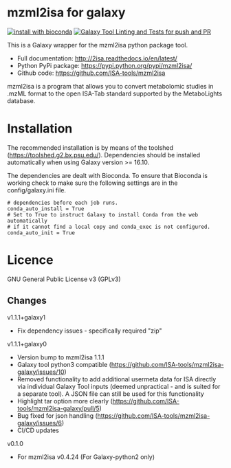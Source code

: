 mzml2isa for galaxy
===============

[![install with bioconda](https://img.shields.io/badge/install%20with-bioconda-brightgreen.svg?style=flat-square)](http://bioconda.github.io/recipes/mzml2isa/README.html) [![Galaxy Tool Linting and Tests for push and PR](https://github.com/ISA-tools/mzml2isa-galaxy/actions/workflows/pr.yaml/badge.svg?branch=master)](https://github.com/ISA-tools/mzml2isa-galaxy/actions/workflows/pr.yaml)

This is a Galaxy wrapper for the mzml2isa python package tool.

- Full documentation: http://2isa.readthedocs.io/en/latest/
- Python PyPi package: https://pypi.python.org/pypi/mzml2isa/
- Github code: https://github.com/ISA-tools/mzml2isa

mzml2isa is a program that allows you to convert metabolomic studies in .mzML format to the open ISA-Tab standard supported by the MetaboLights database.

Installation
===============

The recommended installation is by means of the toolshed (https://toolshed.g2.bx.psu.edu/). Dependencies should be installed automatically when using Galaxy version >= 16.10. 

The dependencies are dealt with Bioconda. To ensure that Bioconda is working check to make sure the following settings are in the config/galaxy.ini file.

```
# dependencies before each job runs.
conda_auto_install = True
# Set to True to instruct Galaxy to install Conda from the web automatically
# if it cannot find a local copy and conda_exec is not configured.
conda_auto_init = True
```


Licence
===============
GNU General Public License v3 (GPLv3)


Changes
-------------------------
v1.1.1+galaxy1
  - Fix dependency issues - specifically required "zip" 

v1.1.1+galaxy0
  - Version bump to mzml2isa 1.1.1
  - Galaxy tool python3 compatible (https://github.com/ISA-tools/mzml2isa-galaxy/issues/10)
  - Removed functionality to add additional usermeta data for ISA directly via individual Galaxy Tool inputs (deemed unpractical - and is suited for a separate tool). A JSON file can still be used for this functionality  
  - Highlight tar option more clearly (https://github.com/ISA-tools/mzml2isa-galaxy/pull/5)
  - Bug fixed for json handling (https://github.com/ISA-tools/mzml2isa-galaxy/issues/6)
  - CI/CD updates

v0.1.0
  - For  mzml2isa v0.4.24 (For Galaxy-python2 only)